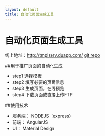 ```yaml
---
layout: default
title: 自动化页面生成工具
---
```

# 自动化页面生成工具

线上地址：http://tmplserv.duapp.com/
[git repo](https://github.com/devWayne/template-server)

##用于推广页面的自动化生成

- step1 选择模板
- step2 填写必要的页面信息
- step3 生成页面，在线预览
- step4 下载页面或直接上传FTP


##使用技术

- 服务端： NODEJS（express）
- 前端：   AngularJS
- UI：     Material Design







